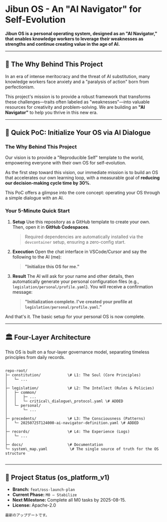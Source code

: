# Jibun OS - An "AI Navigator" for Self-Evolution

**Jibun OS is a personal operating system, designed as an "AI Navigator," that enables knowledge workers to leverage their weaknesses as strengths and continue creating value in the age of AI.**

---

## 🚀 The Why Behind This Project

In an era of intense meritocracy and the threat of AI substitution, many knowledge workers face anxiety and a "paralysis of action" born from perfectionism.

This project's mission is to provide a robust framework that transforms these challenges—traits often labeled as "weaknesses"—into valuable resources for creativity and problem-solving. We are building an **"AI Navigator"** to help you thrive in this new era.

---

## 🚀 Quick PoC: Initialize Your OS via AI Dialogue

### The Why Behind This Project

Our vision is to provide a "Reproducible Self" template to the world, empowering everyone with their own OS for self-evolution.

As the first step toward this vision, our immediate mission is to build an OS that accelerates our own learning loop, with a measurable goal of **reducing our decision-making cycle time by 30%**.

This PoC offers a glimpse into the core concept: operating your OS through a simple dialogue with an AI.

### Your 5-Minute Quick Start

1.  **Setup**
    Use this repository as a GitHub template to create your own. Then, open it in **GitHub Codespaces**.
    > Required dependencies are automatically installed via the `devcontainer` setup, ensuring a zero-config start.

2.  **Execution**
    Open the chat interface in VSCode/Cursor and say the following to the AI (me):
    > **"Initialize this OS for me."**

3.  **Result**
    The AI will ask for your name and other details, then automatically generate your personal configuration files (e.g., `legislation/personal/profile.yaml`). You will receive a confirmation message:
    > **"Initialization complete. I've created your profile at `legislation/personal/profile.yaml`."**

And that's it. The basic setup for your personal OS is now complete.

---

## 🏛️ Four-Layer Architecture

This OS is built on a four-layer governance model, separating timeless principles from daily records.

```

repo-root/
├─ constitution/            \# L1: The Soul (Core Principles)
│   └─ ...
│
├─ legislation/             \# L2: The Intellect (Rules & Policies)
│   ├─ common/
│   │   ├─ ...
│   │   └─ critical\_dialogue\_protocol.yaml \# ADDED
│   └─ personal/
│       └─ ...
│
├─ precedents/              \# L3: The Consciousness (Patterns)
│   └─ 20250725T124000-ai-navigator-definition.yaml \# ADDED
│
├─ records/                 \# L4: The Experience (Logs)
│   └─ ...
│
├─ docs/                    \# Documentation
└─ system\_map.yaml          \# The single source of truth for the OS structure


```

---

## 🎯 Project Status (os_platform_v1)

* **Branch:** `feat/oss-launch-plan`
* **Current Phase:** `M0 – Stabilize`
* **Next Milestone:** Complete all M0 tasks by 2025-08-15.
* **License:** Apache-2.0
```
最新のアップデートです。

